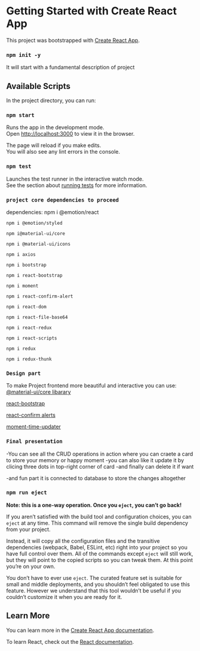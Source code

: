 # Getting Started with Create React App

This project was bootstrapped with [Create React App](https://github.com/facebook/create-react-app).

### `npm init -y`
It will start with a fundamental description of project

## Available Scripts

In the project directory, you can run:

### `npm start`

Runs the app in the development mode.\
Open [http://localhost:3000](http://localhost:3000) to view it in the browser.

The page will reload if you make edits.\
You will also see any lint errors in the console.

### `npm test`

Launches the test runner in the interactive watch mode.\
See the section about [running tests](https://facebook.github.io/create-react-app/docs/running-tests) for more information.

### `project core dependencies to proceed`
dependencies: 
    npm i @emotion/react
    
    npm i @emotion/styled
    
    npm i@material-ui/core
    
    npm i @material-ui/icons
    
    npm i axios
    
    npm i bootstrap
    
    npm i react-bootstrap
    
    npm i moment
    
    npm i react-confirm-alert
    
    npm i react-dom
    
    npm i react-file-base64
    
    npm i react-redux
    
    npm i react-scripts
    
    npm i redux
    
    npm i redux-thunk
    
### `Design part`
To make Project frontend more beautiful and interactive you can use:
[@material-ui/core libarary](https://www.npmjs.com/package/@material-ui/core)

[react-bootstrap](https://react-bootstrap.github.io/)

[react-confirm alerts](https://react-bootstrap.github.io/)

[moment-time-updater](https://www.npmjs.com/package/moment)


### `Final presentation`
-You can see all the CRUD operations in action where you can craete a card to store your memory or happy moment 
-you can also like it update it by clicing three dots in top-right corner of card 
-and finally can delete it if want

-and fun part it is connected to database to store the changes altogether


### `npm run eject`

**Note: this is a one-way operation. Once you `eject`, you can’t go back!**

If you aren’t satisfied with the build tool and configuration choices, you can `eject` at any time. This command will remove the single build dependency from your project.

Instead, it will copy all the configuration files and the transitive dependencies (webpack, Babel, ESLint, etc) right into your project so you have full control over them. All of the commands except `eject` will still work, but they will point to the copied scripts so you can tweak them. At this point you’re on your own.

You don’t have to ever use `eject`. The curated feature set is suitable for small and middle deployments, and you shouldn’t feel obligated to use this feature. However we understand that this tool wouldn’t be useful if you couldn’t customize it when you are ready for it.

## Learn More

You can learn more in the [Create React App documentation](https://facebook.github.io/create-react-app/docs/getting-started).

To learn React, check out the [React documentation](https://reactjs.org/).
